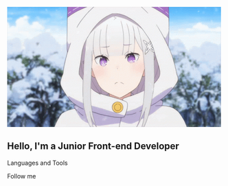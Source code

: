 [![Header](https://github.com/ItsZeroFour/ItsZeroFour/blob/main/assets/background.gif)](https://vk.com/nullbebra)

## Hello, I'm a Junior Front-end Developer

Languages and Tools

Follow me
